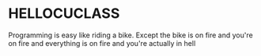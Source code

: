 # HELLOCUCLASS

Programming is easy like riding a bike. Except the bike is on fire and you're on fire and everything is on fire and you're actually in hell
